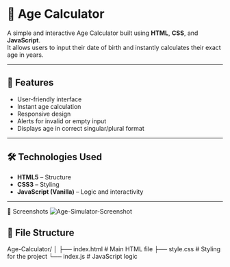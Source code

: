 # 🧮 Age Calculator

A simple and interactive Age Calculator built using **HTML**, **CSS**, and **JavaScript**.  
It allows users to input their date of birth and instantly calculates their exact age in years.

---

## 📌 Features
- User-friendly interface
- Instant age calculation
- Responsive design
- Alerts for invalid or empty input
- Displays age in correct singular/plural format

---

## 🛠️ Technologies Used
- **HTML5** – Structure
- **CSS3** – Styling
- **JavaScript (Vanilla)** – Logic and interactivity

---
📸 Screenshots
![Age-Simulator-Screenshot](<img width="1920" height="1020" alt="screenshot" src="https://github.com/user-attachments/assets/7934450a-9d61-4340-9c33-f3731619b099" />
)

## 📂 File Structure
Age-Calculator/
│
├── index.html # Main HTML file
├── style.css # Styling for the project
└── index.js # JavaScript logic
